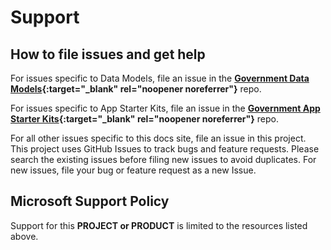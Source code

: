 # Support

## How to file issues and get help  

For issues specific to Data Models, file an issue in the **[Government Data Models](https://github.com/microsoft/gov-datamodels){:target="_blank" rel="noopener noreferrer"}** repo.

For issues specific to App Starter Kits, file an issue in the **[Government App Starter Kits](https://github.com/microsoft/gov-apptemplates){:target="_blank" rel="noopener noreferrer"}** repo.

For all other issues specific to this docs site, file an issue in this project. This project uses GitHub Issues to track bugs and feature requests. Please search the existing issues before filing new issues to avoid duplicates.  For new issues, file your bug or feature request as a new Issue.

## Microsoft Support Policy  

Support for this **PROJECT or PRODUCT** is limited to the resources listed above.
